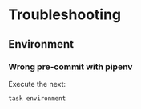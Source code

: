 <!-- Space: ZshSlack -->
<!-- Parent: Project -->
<!-- Title: Troubleshooting -->

<!-- Label: ZshSlack -->
<!-- Label: Project -->
<!-- Label: Troubleshooting -->
<!-- Include: docs/disclaimer.md -->
<!-- Include: ac:toc -->

# Troubleshooting

## Environment

### Wrong pre-commit with pipenv

Execute the next:

```{.bash}
task environment
```
